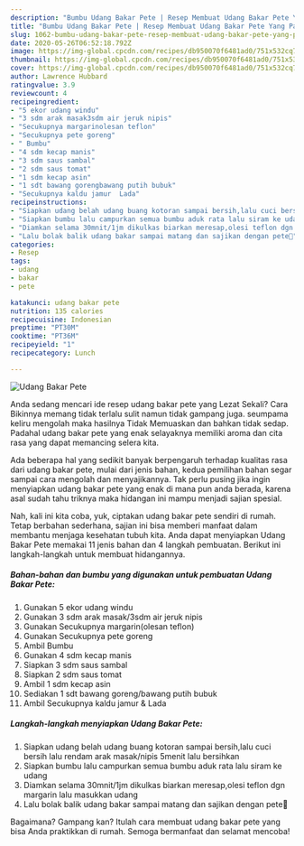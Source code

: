 ```yaml
---
description: "Bumbu Udang Bakar Pete | Resep Membuat Udang Bakar Pete Yang Paling Enak"
title: "Bumbu Udang Bakar Pete | Resep Membuat Udang Bakar Pete Yang Paling Enak"
slug: 1062-bumbu-udang-bakar-pete-resep-membuat-udang-bakar-pete-yang-paling-enak
date: 2020-05-26T06:52:18.792Z
image: https://img-global.cpcdn.com/recipes/db950070f6481ad0/751x532cq70/udang-bakar-pete-foto-resep-utama.jpg
thumbnail: https://img-global.cpcdn.com/recipes/db950070f6481ad0/751x532cq70/udang-bakar-pete-foto-resep-utama.jpg
cover: https://img-global.cpcdn.com/recipes/db950070f6481ad0/751x532cq70/udang-bakar-pete-foto-resep-utama.jpg
author: Lawrence Hubbard
ratingvalue: 3.9
reviewcount: 4
recipeingredient:
- "5 ekor udang windu"
- "3 sdm arak masak3sdm air jeruk nipis"
- "Secukupnya margarinolesan teflon"
- "Secukupnya pete goreng"
- " Bumbu"
- "4 sdm kecap manis"
- "3 sdm saus sambal"
- "2 sdm saus tomat"
- "1 sdm kecap asin"
- "1 sdt bawang gorengbawang putih bubuk"
- "Secukupnya kaldu jamur  Lada"
recipeinstructions:
- "Siapkan udang belah udang buang kotoran sampai bersih,lalu cuci bersih lalu rendam arak masak/nipis 5menit lalu bersihkan"
- "Siapkan bumbu lalu campurkan semua bumbu aduk rata lalu siram ke udang"
- "Diamkan selama 30mnit/1jm dikulkas biarkan meresap,olesi teflon dgn margarin lalu masukkan udang"
- "Lalu bolak balik udang bakar sampai matang dan sajikan dengan pete💚"
categories:
- Resep
tags:
- udang
- bakar
- pete

katakunci: udang bakar pete 
nutrition: 135 calories
recipecuisine: Indonesian
preptime: "PT30M"
cooktime: "PT36M"
recipeyield: "1"
recipecategory: Lunch

---
```



![Udang Bakar Pete](https://img-global.cpcdn.com/recipes/db950070f6481ad0/751x532cq70/udang-bakar-pete-foto-resep-utama.jpg)

Anda sedang mencari ide resep udang bakar pete yang Lezat Sekali? Cara Bikinnya memang tidak terlalu sulit namun tidak gampang juga. seumpama keliru mengolah maka hasilnya Tidak Memuaskan dan bahkan tidak sedap. Padahal udang bakar pete yang enak selayaknya memiliki aroma dan cita rasa yang dapat memancing selera kita.



Ada beberapa hal yang sedikit banyak berpengaruh terhadap kualitas rasa dari udang bakar pete, mulai dari jenis bahan, kedua pemilihan bahan segar sampai cara mengolah dan menyajikannya. Tak perlu pusing jika ingin menyiapkan udang bakar pete yang enak di mana pun anda berada, karena asal sudah tahu triknya maka hidangan ini mampu menjadi sajian spesial.


Nah, kali ini kita coba, yuk, ciptakan udang bakar pete sendiri di rumah. Tetap berbahan sederhana, sajian ini bisa memberi manfaat dalam membantu menjaga kesehatan tubuh kita. Anda dapat menyiapkan Udang Bakar Pete memakai 11 jenis bahan dan 4 langkah pembuatan. Berikut ini langkah-langkah untuk membuat hidangannya.

<!--inarticleads1-->

##### Bahan-bahan dan bumbu yang digunakan untuk pembuatan Udang Bakar Pete:

1. Gunakan 5 ekor udang windu
1. Gunakan 3 sdm arak masak/3sdm air jeruk nipis
1. Gunakan Secukupnya margarin(olesan teflon)
1. Gunakan Secukupnya pete goreng
1. Ambil  Bumbu
1. Gunakan 4 sdm kecap manis
1. Siapkan 3 sdm saus sambal
1. Siapkan 2 sdm saus tomat
1. Ambil 1 sdm kecap asin
1. Sediakan 1 sdt bawang goreng/bawang putih bubuk
1. Ambil Secukupnya kaldu jamur &amp; Lada




<!--inarticleads2-->

##### Langkah-langkah menyiapkan Udang Bakar Pete:

1. Siapkan udang belah udang buang kotoran sampai bersih,lalu cuci bersih lalu rendam arak masak/nipis 5menit lalu bersihkan
1. Siapkan bumbu lalu campurkan semua bumbu aduk rata lalu siram ke udang
1. Diamkan selama 30mnit/1jm dikulkas biarkan meresap,olesi teflon dgn margarin lalu masukkan udang
1. Lalu bolak balik udang bakar sampai matang dan sajikan dengan pete💚




Bagaimana? Gampang kan? Itulah cara membuat udang bakar pete yang bisa Anda praktikkan di rumah. Semoga bermanfaat dan selamat mencoba!
